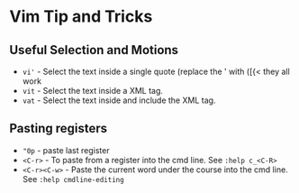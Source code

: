# Vim Tip and Tricks

## Useful Selection and Motions

* `vi'` - Select the text inside a single quote (replace the ' with ([{< they all work
* `vit` - Select the text inside a XML tag.
* `vat` - Select the text inside and include the XML tag.

## Pasting registers

* `"0p` - paste last register
* `<C-r>` - To paste from a register into the cmd line. See `:help c_<C-R>`
* `<C-r><C-w>` - Paste the current word under the course into the cmd line. See `:help cmdline-editing`


